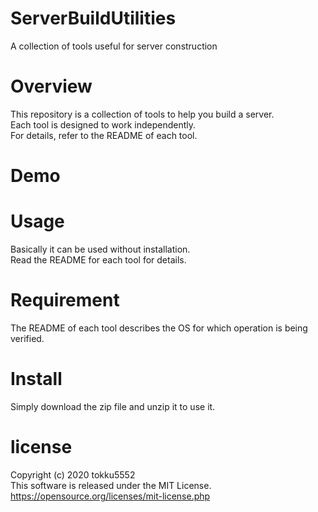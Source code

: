 # ServerBuildUtilities
A collection of tools useful for server construction

# Overview
This repository is a collection of tools to help you build a server.  
Each tool is designed to work independently.  
For details, refer to the README of each tool.

# Demo

# Usage
Basically it can be used without installation.  
Read the README for each tool for details.

# Requirement
The README of each tool describes the OS for which operation is being verified.  

# Install
Simply download the zip file and unzip it to use it.

# license
Copyright (c) 2020 tokku5552  
This software is released under the MIT License.  
https://opensource.org/licenses/mit-license.php
